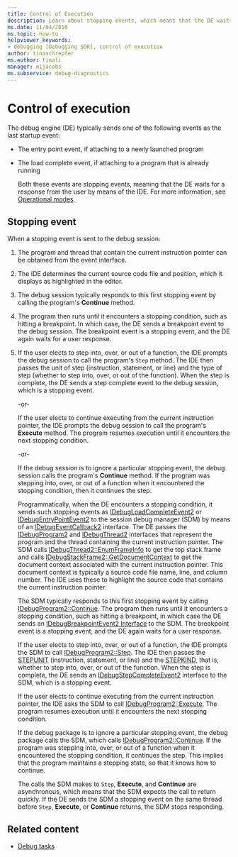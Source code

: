 ```yaml
---
title: Control of Execution
description: Learn about stopping events, which means that the DE waits for a response from the user by means of the IDE.
ms.date: 11/04/2016
ms.topic: how-to
helpviewer_keywords:
- debugging [Debugging SDK], control of execution
author: tinaschrepfer
ms.author: tinali
manager: mijacobs
ms.subservice: debug-diagnostics
---
```

# Control of execution

The debug engine (DE) typically sends one of the following events as the last startup event:

- The entry point event, if attaching to a newly launched program

- The load complete event, if attaching to a program that is already running

  Both these events are stopping events, meaning that the DE waits for a response from the user by means of the IDE. For more information, see [Operational modes](../../extensibility/debugger/operational-modes.md).

## Stopping event
 When a stopping event is sent to the debug session:

1. The program and thread that contain the current instruction pointer can be obtained from the event interface.

2. The IDE determines the current source code file and position, which it displays as highlighted in the editor.

3. The debug session typically responds to this first stopping event by calling the program's **Continue** method.

4. The program then runs until it encounters a stopping condition, such as hitting a breakpoint. In which case, the DE sends a breakpoint event to the debug session. The breakpoint event is a stopping event, and the DE again waits for a user response.

5. If the user elects to step into, over, or out of a function, the IDE prompts the debug session to call the program's `Step` method. The IDE then passes the unit of step (instruction, statement, or line) and the type of step (whether to step into, over, or out of the function). When the step is complete, the DE sends a step complete event to the debug session, which is a stopping event.

    -or-

    If the user elects to continue executing from the current instruction pointer, the IDE prompts the debug session to call the program's **Execute** method. The program resumes execution until it encounters the next stopping condition.

    -or-

    If the debug session is to ignore a particular stopping event, the debug session calls the program's **Continue** method. If the program was stepping into, over, or out of a function when it encountered the stopping condition, then it continues the step.

   Programmatically, when the DE encounters a stopping condition, it sends such stopping events as [IDebugLoadCompleteEvent2](../../extensibility/debugger/reference/idebugloadcompleteevent2.md) or [IDebugEntryPointEvent2](../../extensibility/debugger/reference/idebugentrypointevent2.md) to the session debug manager (SDM) by means of an [IDebugEventCallback2](../../extensibility/debugger/reference/idebugeventcallback2.md) interface. The DE passes the [IDebugProgram2](../../extensibility/debugger/reference/idebugprogram2.md) and [IDebugThread2](../../extensibility/debugger/reference/idebugthread2.md) interfaces that represent the program and the thread containing the current instruction pointer. The SDM calls [IDebugThread2::EnumFrameInfo](../../extensibility/debugger/reference/idebugthread2-enumframeinfo.md) to get the top stack frame and calls [IDebugStackFrame2::GetDocumentContext](../../extensibility/debugger/reference/idebugstackframe2-getdocumentcontext.md) to get the document context associated with the current instruction pointer. This document context is typically a source code file name, line, and column number. The IDE uses these to highlight the source code that contains the current instruction pointer.

   The SDM typically responds to this first stopping event by calling [IDebugProgram2::Continue](../../extensibility/debugger/reference/idebugprogram2-continue.md). The program then runs until it encounters a stopping condition, such as hitting a breakpoint, in which case the DE sends an [IDebugBreakpointEvent2 Interface](../../extensibility/debugger/reference/idebugbreakpointevent2.md) to the SDM. The breakpoint event is a stopping event, and the DE again waits for a user response.

   If the user elects to step into, over, or out of a function, the IDE prompts the SDM to call [IDebugProgram2::Step](../../extensibility/debugger/reference/idebugprogram2-step.md). The IDE then passes the [STEPUNIT](../../extensibility/debugger/reference/stepunit.md) (instruction, statement, or line) and the [STEPKIND](../../extensibility/debugger/reference/stepkind.md), that is, whether to step into, over, or out of the function. When the step is complete, the DE sends an [IDebugStepCompleteEvent2](../../extensibility/debugger/reference/idebugstepcompleteevent2.md) interface to the SDM, which is a stopping event.

   If the user elects to continue executing from the current instruction pointer, the IDE asks the SDM to call [IDebugProgram2::Execute](../../extensibility/debugger/reference/idebugprogram2-execute.md). The program resumes execution until it encounters the next stopping condition.

   If the debug package is to ignore a particular stopping event, the debug package calls the SDM, which calls [IDebugProgram2::Continue](../../extensibility/debugger/reference/idebugprogram2-continue.md). If the program was stepping into, over, or out of a function when it encountered the stopping condition, it continues the step. This implies that the program maintains a stepping state, so that it knows how to continue.

   The calls the SDM makes to `Step`, **Execute**, and **Continue** are asynchronous, which means that the SDM expects the call to return quickly. If the DE sends the SDM a stopping event on the same thread before `Step`, **Execute**, or **Continue** returns, the SDM stops responding.

## Related content
- [Debug tasks](../../extensibility/debugger/debugging-tasks.md)
